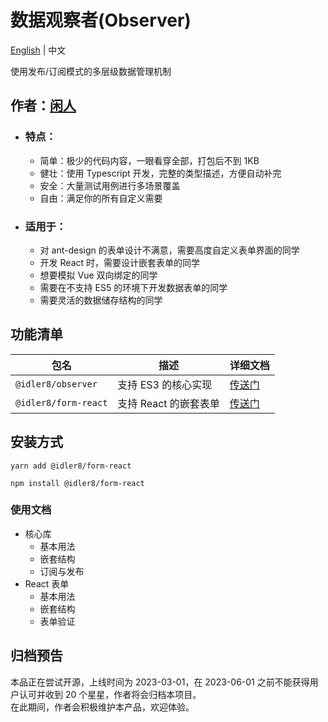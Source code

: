# 数据观察者(Observer)

[English](./English.md) | 中文

使用发布/订阅模式的多层级数据管理机制

## 作者：[闲人](https://github.com/idler8)

- ### 特点：

  - 简单：极少的代码内容，一眼看穿全部，打包后不到 1KB
  - 健壮：使用 Typescript 开发，完整的类型描述，方便自动补完
  - 安全：大量测试用例进行多场景覆盖
  - 自由：满足你的所有自定义需要

- ### 适用于：

  - 对 ant-design 的表单设计不满意，需要高度自定义表单界面的同学
  - 开发 React 时，需要设计嵌套表单的同学
  - 想要模拟 Vue 双向绑定的同学
  - 需要在不支持 ES5 的环境下开发数据表单的同学
  - 需要灵活的数据储存结构的同学

## 功能清单

| 包名                 | 描述                  | 详细文档                                   |
| -------------------- | --------------------- | ------------------------------------------ |
| `@idler8/observer`   | 支持 ES3 的核心实现   | [传送门](../packages/observer/README.md)   |
| `@idler8/form-react` | 支持 React 的嵌套表单 | [传送门](../packages/form-react/README.md) |

## 安装方式

```
yarn add @idler8/form-react
```

```
npm install @idler8/form-react
```

### 使用文档

- 核心库
  - 基本用法
  - 嵌套结构
  - 订阅与发布
- React 表单
  - 基本用法
  - 嵌套结构
  - 表单验证

## 归档预告

本品正在尝试开源，上线时间为 2023-03-01，在 2023-06-01 之前不能获得用户认可并收到 20 个星星，作者将会归档本项目。  
在此期间，作者会积极维护本产品，欢迎体验。
